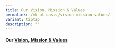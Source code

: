 ```yaml
---
title: Our Vision, Mission & Values
permalink: /mk-at-oasis/vision-mission-values/
variant: tiptap
description: ""
---
```

<h4>Our <a href="/files/Our_Vision_Mission_Values.pdf" rel="noopener noreferrer nofollow" target="_blank">Vision, Mission &amp; Values</a></h4><p></p>